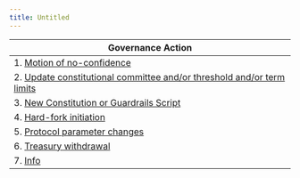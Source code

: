 ```yaml
---
title: Untitled
---
```


| Governance Action                                                                                                                                                                                                              |
| ------------------------------------------------------------------------------------------------------------------------------------------------------------------------------------------------------------------------------ |
| 1. [Motion of no-confidence](../../about/what-is-cardano-govtool/govtool-functions/governance-actions/types-of-governance-actions/motion-of-no-confidence.md)                                                                  |
| 2. [Update constitutional committee and/or threshold and/or term limits](../../about/what-is-cardano-govtool/govtool-functions/governance-actions/types-of-governance-actions/update-committee-or-threshold-or-term-limits.md) |
| 3. [New Constitution or Guardrails Script](../../about/what-is-cardano-govtool/govtool-functions/governance-actions/types-of-governance-actions/new-constitution-or-guardrails-script.md)                                      |
| 4. [Hard-fork initiation](../../about/what-is-cardano-govtool/govtool-functions/governance-actions/types-of-governance-actions/hard-fork-initiation.md)                                                                        |
| 5. [Protocol parameter changes](../../about/what-is-cardano-govtool/govtool-functions/governance-actions/types-of-governance-actions/protocol-parameters-changes.md)                                                           |
| 6. [Treasury withdrawal](../../about/what-is-cardano-govtool/govtool-functions/governance-actions/types-of-governance-actions/treasury-withdrawal.md)                                                                          |
| 7. [Info](../../about/what-is-cardano-govtool/govtool-functions/governance-actions/types-of-governance-actions/info-action.md)                                                                                                 |
